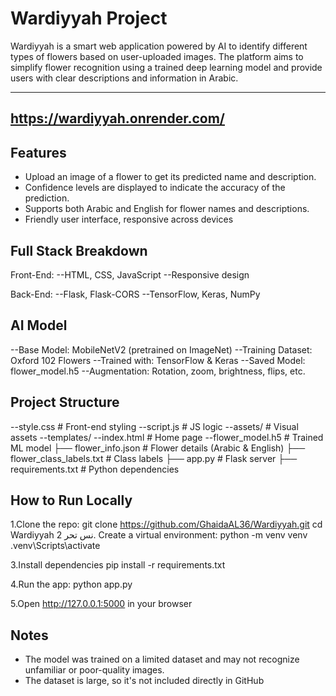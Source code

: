 # Wardiyyah Project

Wardiyyah is a smart web application powered by AI to identify different types of flowers based on user-uploaded images. The platform aims to simplify flower recognition using a trained deep learning model and provide users with clear descriptions and information in Arabic.

----
https://wardiyyah.onrender.com/
----


## Features

- Upload an image of a flower to get its predicted name and description.
- Confidence levels are displayed to indicate the accuracy of the prediction.
- Supports both Arabic and English for flower names and descriptions.
- Friendly user interface, responsive across devices


## Full Stack Breakdown

Front-End:
--HTML, CSS, JavaScript
--Responsive design

Back-End:
--Flask, Flask-CORS
--TensorFlow, Keras, NumPy

## AI Model

--Base Model: MobileNetV2 (pretrained on ImageNet)
--Training Dataset: Oxford 102 Flowers
--Trained with: TensorFlow & Keras
--Saved Model: flower_model.h5
--Augmentation: Rotation, zoom, brightness, flips, etc.


## Project Structure

--style.css # Front-end styling 
--script.js # JS logic 
--assets/ # Visual assets 
--templates/ 
--index.html # Home page 
--flower_model.h5 # Trained ML model ├── flower_info.json # Flower details (Arabic & English) ├── flower_class_labels.txt # Class labels ├── app.py # Flask server ├── requirements.txt # Python dependencies


## How to Run Locally

1.Clone the repo:
git clone https://github.com/GhaidaAL36/Wardiyyah.git
cd Wardiyyah
نس
تحر
2. Create a virtual environment:
python -m venv venv
.venv\Scripts\activate

3.Install dependencies
pip install -r requirements.txt

4.Run the app:
python app.py

5.Open http://127.0.0.1:5000 in your browser


## Notes

- The model was trained on a limited dataset and may not recognize unfamiliar or poor-quality images.
- The dataset is large, so it's not included directly in GitHub
